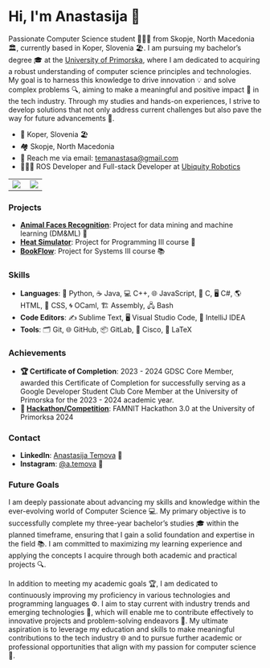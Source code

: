 # Hi, I'm Anastasija 👋

Passionate Computer Science student 👩🏻‍💻 from Skopje, North Macedonia 🏛️, currently based in Koper, Slovenia 🏖️. I am pursuing my bachelor’s degree 🎓 at the [University of Primorska](https://www.famnit.upr.si/en), where I am dedicated to acquiring a robust understanding of computer science principles and technologies. My goal is to harness this knowledge to drive innovation 💡 and solve complex problems 🔍, aiming to make a meaningful and positive impact 🌟 in the tech industry. Through my studies and hands-on experiences, I strive to develop solutions that not only address current challenges but also pave the way for future advancements 🚀.

- 📍 Koper, Slovenia 🏖️
- 🏘️ Skopje, North Macedonia
- 📧 Reach me via email: [temanastasa@gmail.com](mailto:temanastasa@gmail.com)
- 👩🏼‍💻 ROS Developer and Full-stack Developer at [Ubiquity Robotics](https://www.ubiquityrobotics.com/)

<table style="border: none; width: 100%;">
  <tr>
    <td style="border: none;">
      <img align="left" src="https://github-readme-stats.vercel.app/api?username=ATemova&theme=blue-green&show_icons=true&hide_border=true&count_private=true" />
    </td>
    <td style="border: none;">
      <img align="center" src="https://github-readme-stats.vercel.app/api/top-langs/?username=ATemova&theme=blue-green&show_icons=true&hide_border=true&layout=compact" />
    </td>
  </tr>
</table>

### Projects
- **[Animal Faces Recognition](https://github.com/ATemova/face-recog-cat-dog)**: Project for data mining and machine learning (DM&ML) 🧠  
- **[Heat Simulator](https://github.com/ATemova/Programming-III-Project-Heat-Simulation)**: Project for Programming III course 🔧  
- **[BookFlow](https://github.com/ATemova/sys3-project)**: Project for Systems III course 📚


### Skills
- **Languages**: 🐍 Python, ☕ Java, 💻 C++, 🌐 JavaScript, 🧩 C, 🖥️ C#, 🌎 HTML, 🎨 CSS, 🌀 OCaml, 🏗️ Assembly, 🖧 Bash
- **Code Editors**: ✍️ Sublime Text, 🖥️ Visual Studio Code, 🧠 IntelliJ IDEA
- **Tools**: 🗂️ Git, 🌐 GitHub, 📦 GitLab, 🔧 Cisco, 📄 LaTeX

### Achievements
- **🏆 Certificate of Completion**: 2023 - 2024 GDSC Core Member, awarded this Certificate of Completion for successfully serving as a Google Developer Student Club Core Member at the University of Primorska for the 2023 - 2024 academic year.
- **🏅 [Hackathon/Competition](https://github.com/ATemova/FAMNIT-Hackathon-3.0)**: FAMNIT Hackathon 3.0 at the University of Primorksa 2024

### Contact
- **LinkedIn**: [Anastasija Temova](https://www.linkedin.com/in/anastasija-temova-558073212/) 🔗
- **Instagram**: [@a.temova](https://www.instagram.com/a.temova/) 📸

### Future Goals
I am deeply passionate about advancing my skills and knowledge within the ever-evolving world of Computer Science 💻. My primary objective is to successfully complete my three-year bachelor’s studies 🎓 within the planned timeframe, ensuring that I gain a solid foundation and expertise in the field 📚. I am committed to maximizing my learning experience and applying the concepts I acquire through both academic and practical projects 🔍.

In addition to meeting my academic goals 🏆, I am dedicated to continuously improving my proficiency in various technologies and programming languages ⚙️. I aim to stay current with industry trends and emerging technologies 🌟, which will enable me to contribute effectively to innovative projects and problem-solving endeavors 🚀. My ultimate aspiration is to leverage my education and skills to make meaningful contributions to the tech industry 🌐 and to pursue further academic or professional opportunities that align with my passion for computer science 🎯.
